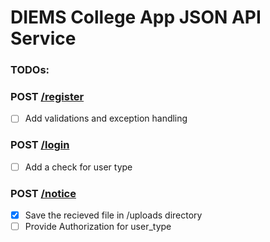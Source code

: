 # DIEMS College App JSON API Service

### TODOs:

### POST [/register](#)

- [ ] Add validations and exception handling

### POST [/login](#)

- [ ] Add a check for user type

### POST [/notice](#)

- [x] Save the recieved file in /uploads directory
- [ ] Provide Authorization for user_type